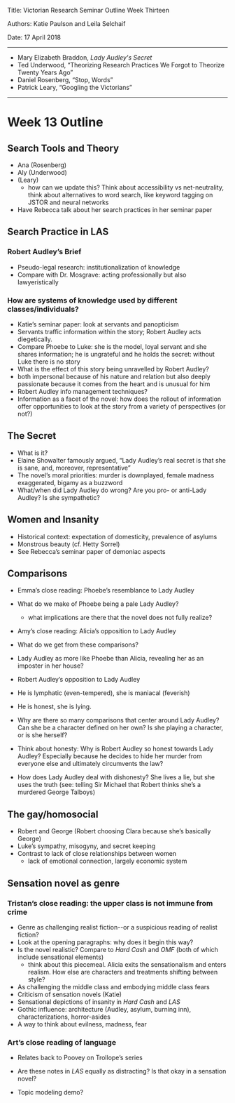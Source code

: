 Title: Victorian Research Seminar Outline Week Thirteen

Authors: Katie Paulson and Leila Selchaif

Date: 17 April 2018

---
+ Mary Elizabeth Braddon, *Lady Audley's Secret*
+ Ted Underwood, “Theorizing Research Practices We Forgot to Theorize Twenty Years Ago”
+ Daniel Rosenberg, “Stop, Words”
+ Patrick Leary, “Googling the Victorians”
---

# Week 13 Outline

## Search Tools and Theory

+ Ana (Rosenberg)
+ Aly (Underwood)
+ (Leary)
	+ how can we update this? Think about accessibility vs net-neutrality, think about 
alternatives to word search, like keyword tagging on JSTOR and neural networks
+ Have Rebecca talk about her search practices in her seminar paper

## Search Practice in LAS

### Robert Audley’s Brief

+ Pseudo-legal research: institutionalization of knowledge
+ Compare with Dr. Mosgrave: acting professionally but also lawyeristically 

### How are systems of knowledge used by different classes/individuals?

+ Katie’s seminar paper: look at servants and panopticism
+ Servants traffic information within the story; Robert Audley acts diegetically. 
+ Compare Phoebe to Luke: she is the model, loyal servant and she shares information; he is ungrateful and he holds the secret: without Luke there is no story
+ What is the effect of this story being unravelled by Robert Audley?
+ both impersonal because of his nature and relation but also deeply passionate because it comes from the heart and is unusual for him
+ Robert Audley info management techniques?
+ Information as a facet of the novel: how does the rollout of information offer opportunities to look at the story from a variety of perspectives (or not?)
	
## The Secret

+ What is it?
+ Elaine Showalter famously argued, “Lady Audley’s real secret is that she is 
sane, and, moreover, representative”
+ The novel’s moral priorities: murder is downplayed, female madness exaggerated, bigamy as a buzzword
+ What/when did Lady Audley do wrong? Are you pro- or anti-Lady Audley? Is she sympathetic?

## Women and Insanity

+ Historical context: expectation of domesticity, prevalence of asylums
+ Monstrous beauty (cf. Hetty Sorrel)
+ See Rebecca’s seminar paper of demoniac aspects 

## Comparisons

+ Emma’s close reading: Phoebe’s resemblance to Lady Audley 
+ What do we make of Phoebe being a pale Lady Audley?
	+ what implications are there that the novel does not fully realize?
+ Amy’s close reading: Alicia’s opposition to Lady Audley
+ What do we get from these comparisons? 
+ Lady Audley as more like Phoebe than Alicia, revealing her as an imposter in her house?
+ Robert Audley’s opposition to Lady Audley
+ He is lymphatic (even-tempered), she is maniacal (feverish)
+ He is honest, she is lying.
+ Why are there so many comparisons that center around Lady Audley? Can she be a character defined on her own? Is she playing a character, or is she herself?

+ Think about honesty: Why is Robert Audley so honest towards Lady Audley? Especially 
because he decides to hide her murder from everyone else and ultimately circumvents the law?
+ How does Lady Audley deal with dishonesty? She lives a lie, but she uses the truth (see: 
telling Sir Michael that Robert thinks she’s a murdered George Talboys)

## The gay/homosocial

+ Robert and George (Robert choosing Clara because she’s basically George)
+ Luke’s sympathy, misogyny, and secret keeping
+ Contrast to lack of close relationships between women
	+ lack of emotional connection, largely economic system

## Sensation novel as genre

### Tristan’s close reading: the upper class is not immune from crime
+ Genre as challenging realist fiction--or a suspicious reading of realist fiction?
+ Look at the opening paragraphs: why does it begin this way?
+ Is the novel realistic? Compare to *Hard Cash* and *OMF* (both of which include sensational elements)
	+ think about this piecemeal. Alicia exits the sensationalism and enters realism. How 
else are characters and treatments shifting between style?
+ As challenging the middle class and embodying middle class fears
+ Criticism of sensation novels (Katie)
+ Sensational depictions of insanity in *Hard Cash* and *LAS*
+ Gothic influence: architecture (Audley, asylum, burning inn), characterizations, horror-asides
+ A way to think about evilness, madness, fear

### Art’s close reading of language
+ Relates back to Poovey on Trollope’s series
+ Are these notes in *LAS* equally as distracting? Is that okay in a sensation novel?

+ Topic modeling demo? 
